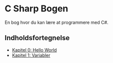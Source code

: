 # C Sharp Bogen

En bog hvor du kan lære at programmere med C#.

## Indholdsfortegnelse
 - [Kapitel 0: Hello World]()
 - [Kapitel 1: Variabler](./Variabler/Variabler.md)
